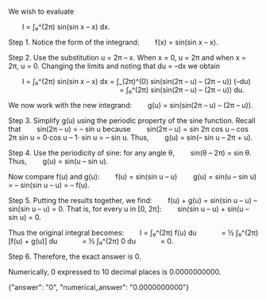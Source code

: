 We wish to evaluate

  I = ∫₀^(2π) sin(sin x – x) dx.

Step 1. Notice the form of the integrand:
  f(x) = sin(sin x – x).

Step 2. Use the substitution u = 2π – x. When x = 0, u = 2π and when x = 2π, u = 0. Changing the limits and noting that du = –dx we obtain

  I = ∫₀^(2π) sin(sin x – x) dx = ∫_(2π)^(0) sin(sin(2π – u) – (2π – u)) (–du)  
                = ∫₀^(2π) sin(sin(2π – u) – (2π – u)) du.

We now work with the new integrand:
  g(u) = sin(sin(2π – u) – (2π – u)).

Step 3. Simplify g(u) using the periodic property of the sine function. Recall that
  sin(2π – u) = – sin u
because
  sin(2π – u) = sin 2π cos u – cos 2π sin u = 0⋅cos u – 1⋅ sin u = – sin u.
Thus,
  g(u) = sin(– sin u – 2π + u).

Step 4. Use the periodicity of sine: for any angle θ,
  sin(θ – 2π) = sin θ.
Thus,
  g(u) = sin(u – sin u).

Now compare f(u) and g(u):
  f(u) = sin(sin u – u)
  g(u) = sin(u – sin u) = – sin(sin u – u) = – f(u).

Step 5. Putting the results together, we find:
  f(u) + g(u) = sin(sin u – u) – sin(sin u – u) = 0.
That is, for every u in [0, 2π]:
  sin(sin u – u) + sin(u – sin u) = 0.

Thus the original integral becomes:
  I = ∫₀^(2π) f(u) du
    = ½ ∫₀^(2π) [f(u) + g(u)] du
    = ½ ∫₀^(2π) 0 du
    = 0.

Step 6. Therefore, the exact answer is 0.

Numerically, 0 expressed to 10 decimal places is 0.0000000000.

{"answer": "0", "numerical_answer": "0.0000000000"}